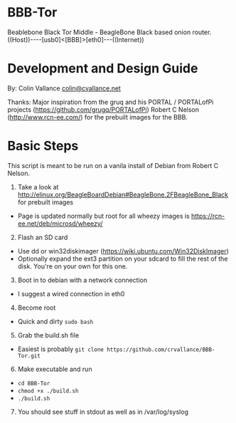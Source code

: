 BBB-Tor
==========

Beablebone Black Tor Middle - BeagleBone Black based onion router.
((Host))----[usb0]<[BBB]>[eth0]---((Internet))

Development and Design Guide
=============================

By: Colin Vallance <colin@cvallance.net>

Thanks: Major inspiration from the gruq and his PORTAL / PORTALofPi projects (https://github.com/grugq/PORTALofPi)
Robert C Nelson (http://www.rcn-ee.com/) for the prebuilt images for the BBB.


Basic Steps
=====
This script is meant to be run on a vanila install of Debian from Robert C Nelson.

1. Take a look at http://elinux.org/BeagleBoardDebian#BeagleBone.2FBeagleBone_Black for prebuilt images
  * Page is updated normally but root for all wheezy images is https://rcn-ee.net/deb/microsd/wheezy/
2. Flash an SD card
  * Use dd or win32diskimager (https://wiki.ubuntu.com/Win32DiskImager)
  * Optionally expand the ext3 partition on your sdcard to fill the rest of the disk.  You're on your own for this one.
3. Boot in to debian with a network connection 
  * I suggest a wired connection in eth0
4. Become root
  * Quick and dirty `sudo bash`
5. Grab the build.sh file
  * Easiest is probably `git clone https://github.com/crvallance/BBB-Tor.git`
6. Make executable and run
  * `cd BBB-Tor`
  * `chmod +x ./build.sh`
  * `./build.sh`
7. You should see stuff in stdout as well as in /var/log/syslog
